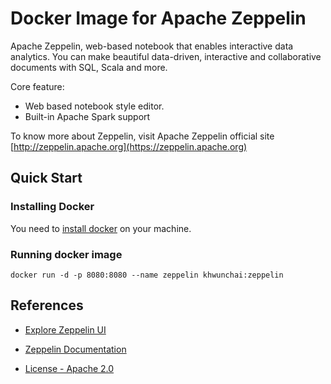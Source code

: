 # Docker Image for Apache Zeppelin

Apache Zeppelin, web-based notebook that enables interactive data analytics. You can make beautiful data-driven, interactive and collaborative documents with SQL, Scala and more.

Core feature:
   * Web based notebook style editor.
   * Built-in Apache Spark support


To know more about Zeppelin, visit Apache Zeppelin official site [http://zeppelin.apache.org](https://zeppelin.apache.org)


## Quick Start

### Installing Docker
You need to [install docker](https://docs.docker.com/engine/installation/) on your machine.

### Running docker image
`docker run -d -p 8080:8080 --name zeppelin khwunchai:zeppelin`

## References

* [Explore Zeppelin UI](http://zeppelin.apache.org/docs/0.7.3/quickstart/explorezeppelinui.html)<br/>

* [Zeppelin Documentation](https://zeppelin.apache.org/docs/latest/index.html)<br/>

* [License - Apache 2.0](https://github.com/khwunchai/docker-zeppelin-hdp/blob/master/LICENSE)